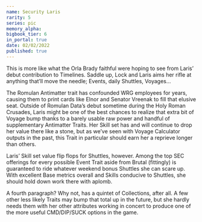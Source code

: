 ```yaml
---
name: Security Laris
rarity: 5
series: pic
memory_alpha:
bigbook_tier: 6
in_portal: true
date: 02/02/2022
published: true
---
```


This is more like what the Orla Brady faithful were hoping to see from Laris’ debut contribution to Timelines. Saddle up, Lock and Laris aims her rifle at anything that’ll move the needle; Events, daily Shuttles, Voyages…

The Romulan Antimatter trait has confounded WRG employees for years, causing them to print cards like Elnor and Senator Vreenak to fill that elusive seat. Outside of Romulan Data’s debut sometime during the Holy Roman Crusades, Laris might be one of the best chances to realize that extra bit of Voyage bump thanks to a barely usable raw power and handful of supplementary Antimatter Traits. Her Skill set has and will continue to drop her value there like a stone, but as we’ve seen with Voyage Calculator outputs in the past, this Trait in particular should earn her a reprieve longer than others.

Laris’ Skill set value flip flops for Shuttles, however. Among the top SEC offerings for every possible Event Trait aside from Brutal (fittingly) is guaranteed to ride whatever weekend bonus Shuttles she can scare up. With excellent Base metrics overall and Skills conducive to Shuttles, she should hold down work there with aplomb.

A fourth paragraph? Why not, has a quintet of Collections, after all. A few other less likely Traits may bump that total up in the future, but she hardly needs them with her other attributes working in concert to produce one of the more useful CMD/DIP/SUCK options in the game.
